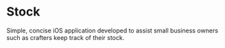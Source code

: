 # Stock

Simple, concise iOS application developed to assist small business owners such as crafters keep track of their stock.
